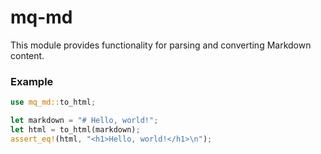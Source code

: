 # mq-md

This module provides functionality for parsing and converting Markdown content.

### Example

```rust
use mq_md::to_html;

let markdown = "# Hello, world!";
let html = to_html(markdown);
assert_eq!(html, "<h1>Hello, world!</h1>\n");
```

